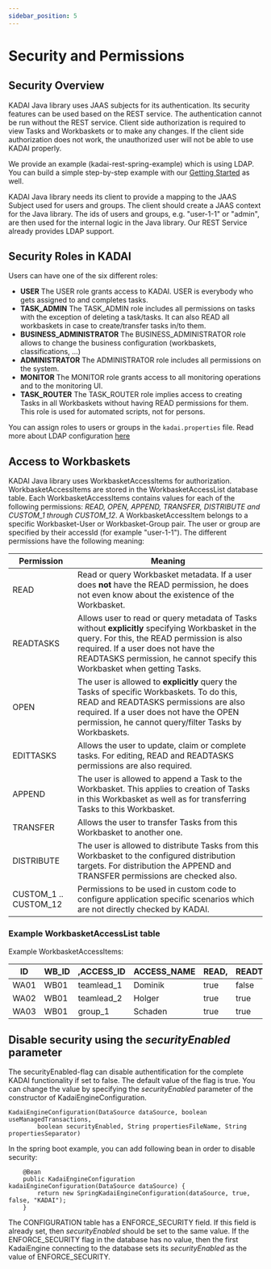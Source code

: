 ```yaml
---
sidebar_position: 5
---
```


# Security and Permissions

## Security Overview

KADAI Java library uses JAAS subjects for its authentication. Its security features can be used
based on the REST service. The authentication cannot be run without the REST service. Client side
authorization is required to view Tasks and Workbaskets or to make any changes. If the client side
authorization does not work, the unauthorized user will not be able to use KADAI properly.

We provide an example (kadai-rest-spring-example) which is using LDAP. You can build a simple
step-by-step example with our [Getting Started](../getting-started/exampleSpringBoot.md) as well.

KADAI Java library needs its client to provide a mapping to the JAAS Subject used for users and
groups. The client should create a JAAS context for the Java library. The ids of users and groups,
e.g. "user-1-1" or "admin", are then used for the internal logic in the Java library. Our REST
Service already provides LDAP support. 

## Security Roles in KADAI

Users can have one of the six different roles:

- **USER**
  The USER role grants access to KADAI. USER is everybody who gets assigned to and completes
  tasks.
- **TASK_ADMIN**
  The TASK_ADMIN role includes all permissions on tasks with the exception of deleting a task/tasks.
  It can also READ all workbaskets in case to create/transfer tasks in/to them.
- **BUSINESS_ADMINISTRATOR**
  The BUSINESS_ADMINISTRATOR role allows to change the business configuration (workbaskets,
  classifications, ...)
- **ADMINISTRATOR**
  The ADMINISTRATOR role includes all permissions on the system.
- **MONITOR**
  The MONITOR role grants access to all monitoring operations and to the monitoring UI.
- **TASK_ROUTER**
  The TASK_ROUTER role implies access to creating Tasks in all Workbaskets without having READ
  permissions for them. This role is used for automated scripts, not for persons.

You can assign roles to users or groups in the ```kadai.properties``` file. Read more about LDAP
configuration [here](../configuration/ldap.md)

## Access to Workbaskets

KADAI Java library uses WorkbasketAccessItems for authorization. WorkbasketAccessItems are stored
in the WorkbasketAccessList database table. Each WorkbasketAccessItems contains values for each of
the following permissions: *READ, OPEN, APPEND, TRANSFER, DISTRIBUTE and CUSTOM_1 through
CUSTOM_12*. A WorkbasketAccessItem belongs to a specific Workbasket-User or Workbasket-Group pair.
The user or group are specified by their accessId (for example "user-1-1"). The different
permissions have the following meaning:

| Permission            | Meaning                                                                                                                                                                                                                                                                  |
|-----------------------|--------------------------------------------------------------------------------------------------------------------------------------------------------------------------------------------------------------------------------------------------------------------------|
| READ                  | Read or query Workbasket metadata.   If a user does **not** have the READ permission, he does not even know about the existence of the Workbasket.                                                                                                                       |
| READTASKS             | Allows user to read or query metadata of Tasks without **explicitly** specifying Workbasket in the query. For this, the READ permission is also required. If a user does not have the READTASKS permission, he cannot specify this Workbasket when getting Tasks.|
| OPEN                  | The user is allowed to **explicitly** query the Tasks of specific Workbaskets. To do this, READ and READTASKS permissions are also required. If a user does not have the OPEN permission, he cannot query/filter Tasks by Workbaskets.                        |
| EDITTASKS             | Allows the user to update, claim or complete tasks. For editing, READ and READTASKS permissions are also required.                                                                                                                                                       |
| APPEND                | The user is allowed to append a Task to the Workbasket. This applies to creation of Tasks in this Workbasket as well as for transferring Tasks to this Workbasket.                                                                                                       |
| TRANSFER              | Allows the user to transfer Tasks from this Workbasket to another one.                                                                                                                                                                                                   |
| DISTRIBUTE            | The  user is allowed to distribute Tasks from this Workbasket to the  configured distribution targets. For distribution the APPEND and  TRANSFER permissions are checked also.                                                                                           |
| CUSTOM_1 .. CUSTOM_12 | Permissions to be used in custom code to configure application specific scenarios which are not directly checked by KADAI.                                                                                                                                             |

### Example WorkbasketAccessList table

Example WorkbasketAccessItems:

| ID   | WB_ID | ,ACCESS_ID | ACCESS_NAME | READ, | READTSKS | OPN,  | EDITTSKS | APPD, | TRSFR, | DISTR, | C1,           | .., | C12) |
|------|-------|------------|-------------|-------|----------|-------|----------|-------|--------|--------|---------------|-----|------|
| WA01 | WB01  | teamlead_1 | Dominik     | true  | false    | false | false    | true  | true   | true   | true,...false |     |
| WA02 | WB01  | teamlead_2 | Holger      | true  | true     | true  | true     | false | false  | true   | true,...true; |     |
| WA03 | WB01  | group_1    | Schaden     | true  | true     | true  | false    | false | true   | false  | true,...true; |     |

## Disable security using the *securityEnabled* parameter

The securityEnabled-flag can disable authentification for the complete KADAI functionality if set
to false. The default value of the flag is true. You can change the value by specifying the
*securityEnabled* parameter of the constructor of KadaiEngineConfiguration.

```
KadaiEngineConfiguration(DataSource dataSource, boolean useManagedTransactions,
        boolean securityEnabled, String propertiesFileName, String propertiesSeparator)
```

In the spring boot example, you can add following bean in order to disable security:

```
    @Bean
    public KadaiEngineConfiguration kadaiEngineConfiguration(DataSource dataSource) {
        return new SpringKadaiEngineConfiguration(dataSource, true, false, "KADAI");
    }
```

The CONFIGURATION table has a ENFORCE_SECURITY field. If this field is already set, then
*securityEnabled* should be set to the same value. If the ENFORCE_SECURITY flag in the database has
no value, then the first KadaiEngine connecting to the database sets its *securityEnabled* as the
value of ENFORCE_SECURITY.

